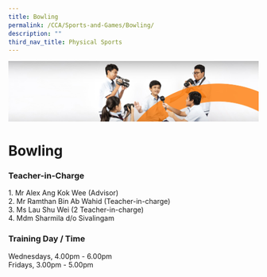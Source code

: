 ```yaml
---
title: Bowling
permalink: /CCA/Sports-and-Games/Bowling/
description: ""
third_nav_title: Physical Sports
---
```

![](/images/cca.jpg)

Bowling
=======

### Teacher-in-Charge

1\.  Mr Alex Ang Kok Wee (Advisor) <br>
2\.  Mr Ramthan Bin Ab Wahid (Teacher-in-charge) <br>
3\.  Ms Lau Shu Wei (2 Teacher-in-charge) <br>
4\.  Mdm Sharmila d/o Sivalingam

### Training Day / Time

Wednesdays, 4.00pm - 6.00pm  
Fridays, 3.00pm - 5.00pm